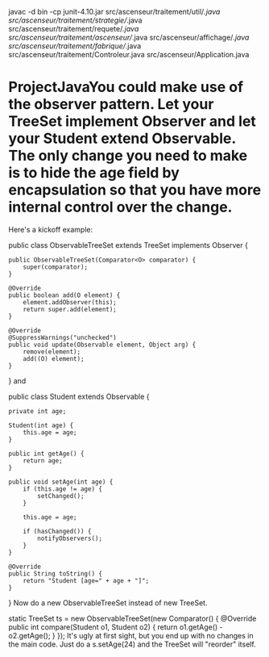 javac -d bin -cp junit-4.10.jar src/ascenseur/traitement/util/*.java src/ascenseur/traitement/strategie/*.java src/ascenseur/traitement/requete/*.java src/ascenseur/traitement/ascenseur/*.java src/ascenseur/affichage/*.java src/ascenseur/traitement/fabrique/*.java src/ascenseur/traitement/Controleur.java src/ascenseur/Application.java


# ProjectJavaYou could make use of the observer pattern. Let your TreeSet implement Observer and let your Student extend Observable. The only change you need to make is to hide the age field by encapsulation so that you have more internal control over the change.

Here's a kickoff example:

public class ObservableTreeSet<O extends Observable> extends TreeSet<O> implements Observer {

    public ObservableTreeSet(Comparator<O> comparator) {
        super(comparator);
    }

    @Override
    public boolean add(O element) {
        element.addObserver(this);
        return super.add(element);
    }

    @Override
    @SuppressWarnings("unchecked")
    public void update(Observable element, Object arg) {
        remove(element);
        add((O) element);
    }

}
and

public class Student extends Observable {

    private int age;

    Student(int age) {
        this.age = age;
    }

    public int getAge() {
        return age;
    }

    public void setAge(int age) {
        if (this.age != age) {
            setChanged();
        }

        this.age = age;

        if (hasChanged()) {
            notifyObservers();
        }
    }

    @Override
    public String toString() {
        return "Student [age=" + age + "]";
    }
}
Now do a new ObservableTreeSet instead of new TreeSet.

static TreeSet<Student> ts = new ObservableTreeSet<Student>(new Comparator<Student>() {
    @Override
    public int compare(Student o1, Student o2) {
        return o1.getAge() - o2.getAge();
    }
});
It's ugly at first sight, but you end up with no changes in the main code. Just do a s.setAge(24) and the TreeSet will "reorder" itself.
